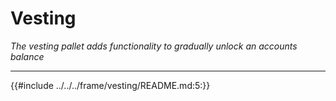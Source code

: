 # Vesting

*The vesting pallet adds functionality to gradually unlock an accounts balance*

---

{{#include ../../../frame/vesting/README.md:5:}}